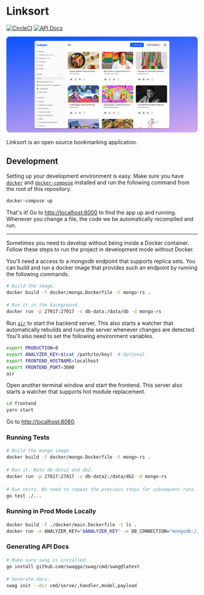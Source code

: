 # Linksort

[![CircleCI](https://circleci.com/gh/linksort/linksort/tree/main.svg?style=shield)](https://circleci.com/gh/linksort/linksort/tree/main) [![API Docs](https://img.shields.io/badge/-API%20Docs-blue)](https://linksort.com/docs/index.html)

![Screenshot](./splash/static/github.jpeg)

Linksort is an open source bookmarking application.

## Development

Setting up your development environment is easy. Make sure you have [`docker`](https://docs.docker.com/get-docker/) and [`docker-compose`](https://docs.docker.com/compose/install/) installed and run the following command from the root of this repository.

```bash
docker-compose up
```

That's it! Go to [http://localhost:8000](http://localhost:8000) to find the app up and running. Whenever you change a file, the code we be automatically recompiled and run.

---

Sometimes you need to develop without being inside a Docker container. Follow these steps to run the project in development mode without Docker.

You'll need a access to a mongodb endpoint that supports replica sets. You can build and run a docker image that provides such an endpoint by running the following commands.

```bash
# Build the image.
docker build -f docker/mongo.Dockerfile -t mongo-rs .

# Run it in the background.
docker run -p 27017:27017 -v db-data:/data/db -d mongo-rs
```

Run [`air`](https://github.com/cosmtrek/air) to start the backend server. This also starts a watcher that automatically rebuilds and runs the server whenever changes are detected. You'll also need to set the following environment variables.

```bash
export PRODUCTION=0
export ANALYZER_KEY=$(cat /path/to/key)  # Optional
export FRONTEND_HOSTNAME=localhost
export FRONTEND_PORT=3000
air
```

Open another terminal window and start the frontend. This server also starts a watcher that supports hot module replacement.

```bash
cd frontend
yarn start
```

Go to [http://localhost:8080](http://localhost:8080).

### Running Tests

```bash
# Build the mongo image.
docker build -f docker/mongo.Dockerfile -t mongo-rs .

# Run it. Note db-data2 and db2.
docker run -p 27017:27017 -v db-data2:/data/db2 -d mongo-rs

# Run tests. No need to repeat the previous steps for subsequent runs.
go test ./...
```

### Running in Prod Mode Locally

```bash
docker build -f ./docker/main.Dockerfile -t ls .
docker run -e ANALYZER_KEY="$ANALYZER_KEY" -e DB_CONNECTION="mongodb://172.17.0.2:27017/?connect=direct" -p 8080:8080 ls
```

### Generating API Docs

```bash
# Make sure swag is installed.
go install github.com/swaggo/swag/cmd/swag@latest

# Generate docs.
swag init --dir cmd/serve/,handler,model,payload
```
